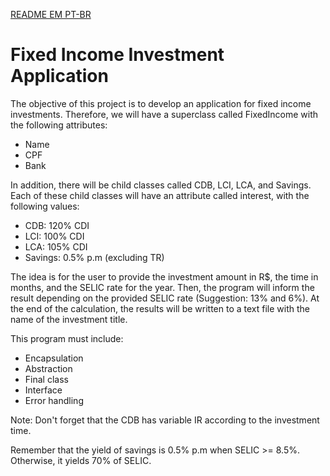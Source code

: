 [README EM PT-BR](https://github.com/IgorAntonio22/Aplicacao-para-Investimentos-em-Renda-Fixa-Java/blob/master/README-PTBR.md)

# Fixed Income Investment Application

The objective of this project is to develop an application for fixed income investments. Therefore, we will have a superclass called FixedIncome with the following attributes:

- Name
- CPF
- Bank

In addition, there will be child classes called CDB, LCI, LCA, and Savings. Each of these child classes will have an attribute called interest, with the following values:

- CDB: 120% CDI
- LCI: 100% CDI
- LCA: 105% CDI
- Savings: 0.5% p.m (excluding TR)

The idea is for the user to provide the investment amount in R$, the time in months, and the SELIC rate for the year. Then, the program will inform the result depending on the provided SELIC rate (Suggestion: 13% and 6%). At the end of the calculation, the results will be written to a text file with the name of the investment title.

This program must include:

- Encapsulation
- Abstraction
- Final class
- Interface
- Error handling

Note: Don't forget that the CDB has variable IR according to the investment time.

Remember that the yield of savings is 0.5% p.m when SELIC >= 8.5%. Otherwise, it yields 70% of SELIC.

